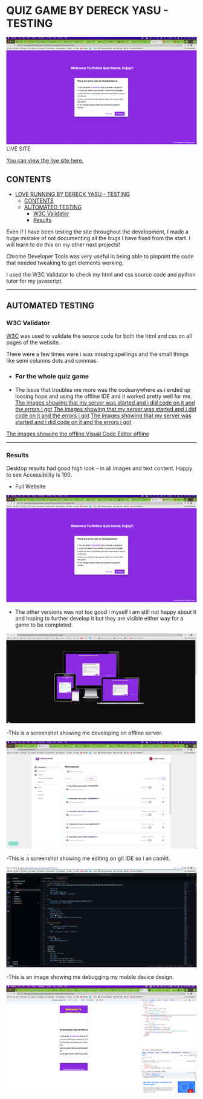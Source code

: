 # QUIZ GAME BY DERECK YASU - TESTING

![Love Running website by Dereck shown on a range of devices, using amiresponsive(https://ui.dev/amiresponsive)](/assets/images/Screenshot%202023-10-12%20at%2002.29.28.png)
LIVE SITE

[You can view the live site here.](https://drayyblacc.github.io/quiz-game)

## CONTENTS

- [LOVE RUNNING BY DERECK YASU - TESTING](#love-running-by-dereck-yasu---testing)
  - [CONTENTS](#contents)
  - [AUTOMATED TESTING](#automated-testing)
    - [W3C Validator](#w3c-validator)
    - [Results](#results)

 Even if I have been testing the site throughout the development, I made a huge mistake of not documenting all the bugs I have fixed from the start. I will learn to do this on my other next projects!

Chrome Developer Tools was very useful in being able to pinpoint the code that needed tweaking to get elements working.

I used the W3C Validator to check my html and css source code and python tutor for my javascript.
- - -

## AUTOMATED TESTING

### W3C Validator

[W3C](https://validator.w3.org/) was used to validate the source code for both the html and css on all pages of the website.

There were a few times were i was missing spellings and the small things like semi columns dots and commas.

- ### For the whole quiz game

- The issue that troubles me more was the codeanywhere as i ended up loosing hope and using the offline IDE and it worked pretty well for me.
[The images showing that my server was started and i did code on it and the errors i got](/assets/images/failing%20codeanywhere.png)
[The images showing that my server was started and i did  code on it and the errors i got](/assets/images/codeanywher%20server.png)
[The images showing that my server was started and i did code on it and the errors i got](/assets/images/Codeanywher%20server%20fail.png)

[The images showing the offline Visual Code Editor offline](/assets/images/Screenshot%202023-10-12%20at%2001.38.35.png)
- - -


### Results

Desktop results had good high look - in all images and text content. Happy to see Accessibility is 100.

- Full Website 
  
![Results](/assets/images/Screenshot%202023-10-12%20at%2002.29.28.png)

- The other versions was not too good i myself i am still not happy about it and hoping to further develop it but they are visible either way for a game to be completed.
  
![Results 2](/assets/images/all%20devices.png)

-This is a screenshot showing me developing on offline server.

![Results 2](/assets/images/Codeanywher%20server%20fail.png)

-This is a screenshot showing me editing on git IDE so i an comitt.

![Results 2](/assets/images/gitide.png)

-This is an image showing me debugging my mobile device design.

![Results 2](/assets/images/working%20on%20responsiv.png)